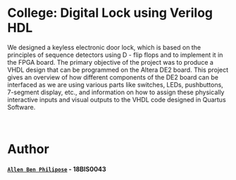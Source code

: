 # College: Digital Lock using Verilog HDL

We designed a keyless electronic door lock, which is based on the principles of sequence detectors using D - flip flops and to implement it in the FPGA board. The primary objective of the project was to produce a VHDL design that can be programmed on the Altera DE2 board. This project gives an overview of how different components of the DE2 board can be interfaced as we are using various parts like switches, LEDs, pushbuttons, 7-segment display, etc., and information on how to assign these physically interactive inputs and visual outputs to the VHDL code designed in Quartus Software.
  
<br/>
  
# Author

#### [``Allen Ben Philipose``](https://abphilip.me/) - 18BIS0043
